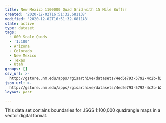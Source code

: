 ```yaml
---
title: New Mexico 1100000 Quad Grid with 15 Mile Buffer
created: '2020-12-02T16:51:32.681138'
modified: '2020-12-02T16:51:32.681148'
state: active
type: dataset
tags:
  - 000 Scale Quads
  - '1:100'
  - Arizona
  - Colorado
  - New Mexico
  - Texas
  - Utah
groups: []
csv_url: >-
  http://gstore.unm.edu/apps/rgisarchive/datasets/4ed3e793-5792-4c2b-b2ce-bf57b65cdcd6/nm100kgridwbuff.derived.csv
json_url: >-
  http://gstore.unm.edu/apps/rgisarchive/datasets/4ed3e793-5792-4c2b-b2ce-bf57b65cdcd6/nm100kgridwbuff.derived.json
layout: post

---
```

This data set contains boundaries for USGS 1:100,000 quadrangle maps in a vector digital format.
